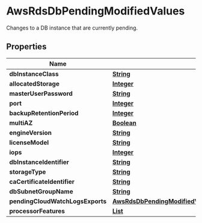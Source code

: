 

# AwsRdsDbPendingModifiedValues

Changes to a DB instance that are currently pending.

## Properties

| Name | Type | Description | Notes |
|------------ | ------------- | ------------- | -------------|
|**dbInstanceClass** | [**String**](String.md) |  |  [optional] |
|**allocatedStorage** | [**Integer**](Integer.md) |  |  [optional] |
|**masterUserPassword** | [**String**](String.md) |  |  [optional] |
|**port** | [**Integer**](Integer.md) |  |  [optional] |
|**backupRetentionPeriod** | [**Integer**](Integer.md) |  |  [optional] |
|**multiAZ** | [**Boolean**](Boolean.md) |  |  [optional] |
|**engineVersion** | [**String**](String.md) |  |  [optional] |
|**licenseModel** | [**String**](String.md) |  |  [optional] |
|**iops** | [**Integer**](Integer.md) |  |  [optional] |
|**dbInstanceIdentifier** | [**String**](String.md) |  |  [optional] |
|**storageType** | [**String**](String.md) |  |  [optional] |
|**caCertificateIdentifier** | [**String**](String.md) |  |  [optional] |
|**dbSubnetGroupName** | [**String**](String.md) |  |  [optional] |
|**pendingCloudWatchLogsExports** | [**AwsRdsDbPendingModifiedValuesPendingCloudWatchLogsExports**](AwsRdsDbPendingModifiedValuesPendingCloudWatchLogsExports.md) |  |  [optional] |
|**processorFeatures** | [**List**](List.md) |  |  [optional] |



